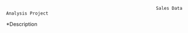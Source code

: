                                                             Sales Data Analysis Project
*Description                                                             
